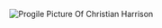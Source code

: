 ![Progile Picture Of Christian Harrison](https://media-exp1.licdn.com/dms/image/C5603AQGt08TFUb3ALA/profile-displayphoto-shrink_200_200/0?e=1593648000&v=beta&t=f7hj0yg9WnQKY4SygZ5rByz_7q7-xdgds1QGTgM6s2E)
